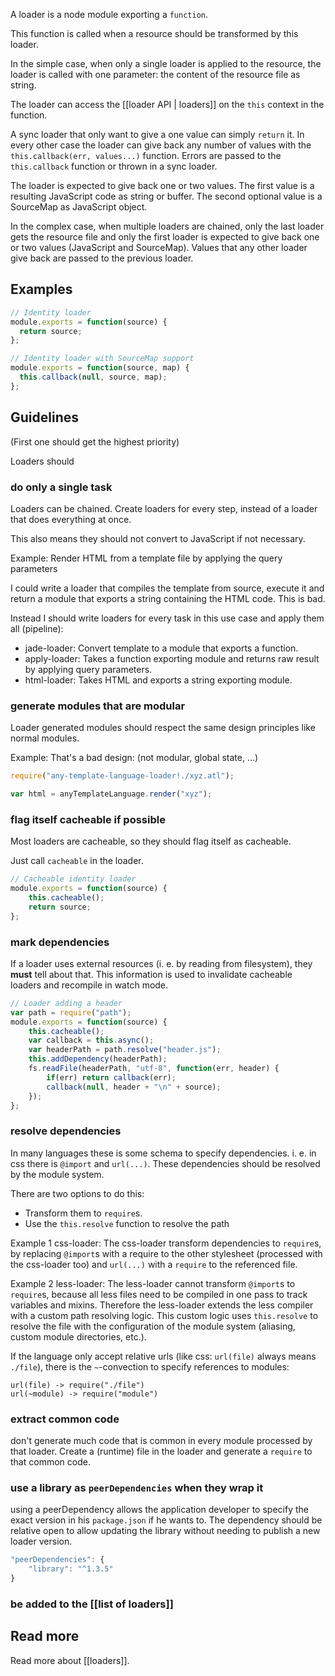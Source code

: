 A loader is a node module exporting a `function`.

This function is called when a resource should be transformed by this loader.

In the simple case, when only a single loader is applied to the resource, the loader is called with one parameter: the content of the resource file as string.

The loader can access the [[loader API | loaders]] on the `this` context in the function.

A sync loader that only want to give a one value can simply `return` it. In every other case the loader can give back any number of values with the `this.callback(err, values...)` function. Errors are passed to the `this.callback` function or thrown in a sync loader.

The loader is expected to give back one or two values. The first value is a resulting JavaScript code as string or buffer. The second optional value is a SourceMap as JavaScript object.

In the complex case, when multiple loaders are chained, only the last loader gets the resource file and only the first loader is expected to give back one or two values (JavaScript and SourceMap). Values that any other loader give back are passed to the previous loader.

## Examples

``` javascript
// Identity loader
module.exports = function(source) {
  return source;
};
```

``` javascript
// Identity loader with SourceMap support
module.exports = function(source, map) {
  this.callback(null, source, map);
};
```

## Guidelines

(First one should get the highest priority)

Loaders should

### do only a single task

Loaders can be chained. Create loaders for every step, instead of a loader that does everything at once.

This also means they should not convert to JavaScript if not necessary.

Example: Render HTML from a template file by applying the query parameters

I could write a loader that compiles the template from source, execute it and return a module that exports a string containing the HTML code. This is bad.

Instead I should write loaders for every task in this use case and apply them all (pipeline):

* jade-loader: Convert template to a module that exports a function.
* apply-loader: Takes a function exporting module and returns raw result by applying query parameters.
* html-loader: Takes HTML and exports a string exporting module.

### generate modules that are modular

Loader generated modules should respect the same design principles like normal modules.

Example: That's a bad design: (not modular, global state, ...)

``` javascript
require("any-template-language-loader!./xyz.atl");

var html = anyTemplateLanguage.render("xyz");
```

### flag itself cacheable if possible

Most loaders are cacheable, so they should flag itself as cacheable.

Just call `cacheable` in the loader.

``` javascript
// Cacheable identity loader
module.exports = function(source) {
	this.cacheable();
	return source;
};
```

### mark dependencies

If a loader uses external resources (i. e. by reading from filesystem), they **must** tell about that. This information is used to invalidate cacheable loaders and recompile in watch mode.

``` javascript
// Loader adding a header
var path = require("path");
module.exports = function(source) {
	this.cacheable();
	var callback = this.async();
	var headerPath = path.resolve("header.js");
	this.addDependency(headerPath);
	fs.readFile(headerPath, "utf-8", function(err, header) {
		if(err) return callback(err);
		callback(null, header + "\n" + source);
	});
};
```

### resolve dependencies

In many languages these is some schema to specify dependencies. i. e. in css there is `@import` and `url(...)`. These dependencies should be resolved by the module system.

There are two options to do this:

* Transform them to `require`s.
* Use the `this.resolve` function to resolve the path

Example 1 css-loader: The css-loader transform dependencies to `require`s, by replacing `@import`s with a require to the other stylesheet (processed with the css-loader too) and `url(...)` with a `require` to the referenced file.

Example 2 less-loader: The less-loader cannot transform `@import`s to `require`s, because all less files need to be compiled in one pass to track variables and mixins. Therefore the less-loader extends the less compiler with a custom path resolving logic. This custom logic uses `this.resolve` to resolve the file with the configuration of the module system (aliasing, custom module directories, etc.).

If the language only accept relative urls (like css: `url(file)` always means `./file`), there is the `~`-convection to specify references to modules:

``` text
url(file) -> require("./file")
url(~module) -> require("module")
```

### extract common code

don't generate much code that is common in every module processed by that loader. Create a (runtime) file in the loader and generate a `require` to that common code.

### use a library as `peerDependencies` when they wrap it

using a peerDependency allows the application developer to specify the exact version in his `package.json` if he wants to. The dependency should be relative open to allow updating the library without needing to publish a new loader version.

``` javascript
"peerDependencies": {
	"library": "^1.3.5"
}
```

### be added to the [[list of loaders]]

## Read more

Read more about [[loaders]].
